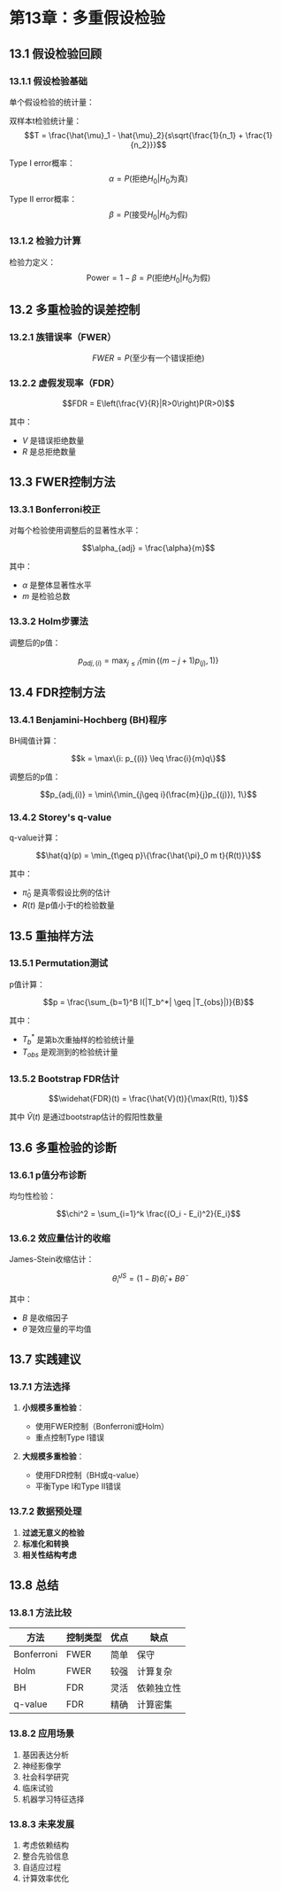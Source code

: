 # 第13章：多重假设检验

## 13.1 假设检验回顾

### 13.1.1 假设检验基础

单个假设检验的统计量：

双样本t检验统计量：
$$T = \frac{\hat{\mu}_1 - \hat{\mu}_2}{s\sqrt{\frac{1}{n_1} + \frac{1}{n_2}}}$$

Type I error概率：
$$\alpha = P(\text{拒绝}H_0|H_0\text{为真})$$

Type II error概率：
$$\beta = P(\text{接受}H_0|H_0\text{为假})$$

### 13.1.2 检验力计算
检验力定义：
$$\text{Power} = 1 - \beta = P(\text{拒绝}H_0|H_0\text{为假})$$

## 13.2 多重检验的误差控制

### 13.2.1 族错误率（FWER）

$$FWER = P(\text{至少有一个错误拒绝})$$

### 13.2.2 虚假发现率（FDR）

$$FDR = E\left(\frac{V}{R}|R>0\right)P(R>0)$$

其中：
- $V$ 是错误拒绝数量
- $R$ 是总拒绝数量

## 13.3 FWER控制方法

### 13.3.1 Bonferroni校正

对每个检验使用调整后的显著性水平：

$$\alpha_{adj} = \frac{\alpha}{m}$$

其中：
- $\alpha$ 是整体显著性水平
- $m$ 是检验总数

### 13.3.2 Holm步骤法
调整后的p值：

$$p_{adj,(i)} = \max_{j\leq i}\{\min((m-j+1)p_{(j)}, 1)\}$$

## 13.4 FDR控制方法

### 13.4.1 Benjamini-Hochberg (BH)程序

BH阈值计算：

$$k = \max\{i: p_{(i)} \leq \frac{i}{m}q\}$$

调整后的p值：

$$p_{adj,(i)} = \min\{\min_{j\geq i}(\frac{m}{j}p_{(j)}), 1\}$$

### 13.4.2 Storey's q-value
q-value计算：

$$\hat{q}(p) = \min_{t\geq p}\{\frac{\hat{\pi}_0 m t}{R(t)}\}$$

其中：
- $\hat{\pi}_0$ 是真零假设比例的估计
- $R(t)$ 是p值小于t的检验数量

## 13.5 重抽样方法

### 13.5.1 Permutation测试
p值计算：

$$p = \frac{\sum_{b=1}^B I(|T_b^*| \geq |T_{obs}|)}{B}$$

其中：
- $T_b^*$ 是第b次重抽样的检验统计量
- $T_{obs}$ 是观测到的检验统计量

### 13.5.2 Bootstrap FDR估计

$$\widehat{FDR}(t) = \frac{\hat{V}(t)}{\max(R(t), 1)}$$

其中 $\hat{V}(t)$ 是通过bootstrap估计的假阳性数量

## 13.6 多重检验的诊断

### 13.6.1 p值分布诊断
均匀性检验：

$$\chi^2 = \sum_{i=1}^k \frac{(O_i - E_i)^2}{E_i}$$

### 13.6.2 效应量估计的收缩

James-Stein收缩估计：

$$\hat{\theta}_i^{JS} = (1-B)\hat{\theta}_i + B\bar{\theta}$$

其中：
- $B$ 是收缩因子
- $\bar{\theta}$ 是效应量的平均值

## 13.7 实践建议

### 13.7.1 方法选择
1. **小规模多重检验**：
   - 使用FWER控制（Bonferroni或Holm）
   - 重点控制Type I错误

2. **大规模多重检验**：
   - 使用FDR控制（BH或q-value）
   - 平衡Type I和Type II错误

### 13.7.2 数据预处理
1. **过滤无意义的检验**
2. **标准化和转换**
3. **相关性结构考虑**

## 13.8 总结

### 13.8.1 方法比较
| 方法       | 控制类型 | 优点 | 缺点       |
| ---------- | -------- | ---- | ---------- |
| Bonferroni | FWER     | 简单 | 保守       |
| Holm       | FWER     | 较强 | 计算复杂   |
| BH         | FDR      | 灵活 | 依赖独立性 |
| q-value    | FDR      | 精确 | 计算密集   |

### 13.8.2 应用场景
1. 基因表达分析
2. 神经影像学
3. 社会科学研究
4. 临床试验
5. 机器学习特征选择

### 13.8.3 未来发展
1. 考虑依赖结构
2. 整合先验信息
3. 自适应过程
4. 计算效率优化